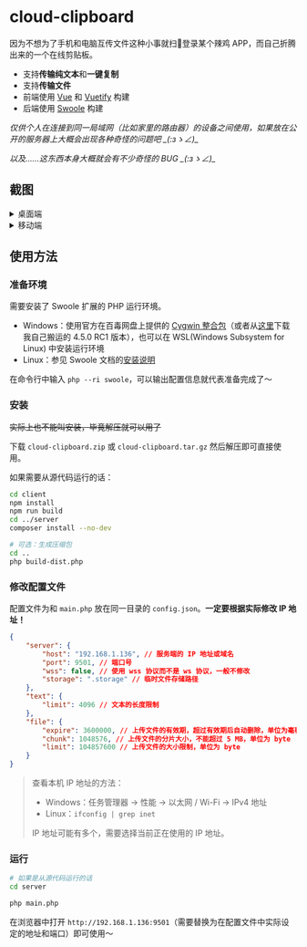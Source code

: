 # cloud-clipboard

因为不想为了手机和电脑互传文件这种小事就扫🐴登录某个辣鸡 APP，而自己折腾出来的一个在线剪贴板。

* 支持**传输纯文本**和**一键复制**
* 支持**传输文件**
* 前端使用 [Vue](https://cn.vuejs.org) 和 [Vuetify](https://vuetifyjs.com/zh-Hans/) 构建
* 后端使用 [Swoole](https://www.swoole.com/) 构建

*仅供个人在连接到同一局域网（比如家里的路由器）的设备之间使用，如果放在公开的服务器上大概会出现各种奇怪的问题吧 \_(:зゝ∠)\_*

*以及……这东西本身大概就会有不少奇怪的 BUG \_(:зゝ∠)\_*

## 截图

<details>
<summary>桌面端</summary>

![](https://ae01.alicdn.com/kf/Hfce3a9b69b3d404c8e3073ab0fffa913v.png)

</details>

<details>
<summary>移动端</summary>

![](https://ae01.alicdn.com/kf/Hbf859dd0e42c4406bf94a6b6f2f4658cf.png)

</details>

## 使用方法

### 准备环境

需要安装了 Swoole 扩展的 PHP 运行环境。

* Windows：使用官方在百毒网盘上提供的 [Cygwin 整合包](https://pan.baidu.com/s/15RodWdoIgwBLmG1I5HXzOg#list/path=%2Fsharelink2059756482-531706993208199%2Fswoole%2Fcygwin)（或者从[这里](https://files.catbox.moe/wz2ktt.zip)下载我自己搬运的 4.5.0 RC1 版本），也可以在 WSL(Windows Subsystem for Linux) 中安装运行环境
* Linux：参见 Swoole 文档的[安装说明](https://wiki.swoole.com/#/environment)

在命令行中输入 `php --ri swoole`，可以输出配置信息就代表准备完成了～

### 安装

~~实际上也不能叫安装，毕竟解压就可以用了~~

下载 `cloud-clipboard.zip` 或 `cloud-clipboard.tar.gz` 然后解压即可直接使用。

如果需要从源代码运行的话：

```bash
cd client
npm install
npm run build
cd ../server
composer install --no-dev

# 可选：生成压缩包
cd ..
php build-dist.php
```


### 修改配置文件

配置文件为和 `main.php` 放在同一目录的 `config.json`。**一定要根据实际修改 IP 地址！**

```json
{
    "server": {
        "host": "192.168.1.136", // 服务端的 IP 地址或域名
        "port": 9501, // 端口号
        "wss": false, // 使用 wss 协议而不是 ws 协议，一般不修改
        "storage": ".storage" // 临时文件存储路径
    },
    "text": {
        "limit": 4096 // 文本的长度限制
    },
    "file": {
        "expire": 3600000, // 上传文件的有效期，超过有效期后自动删除，单位为毫秒
        "chunk": 1048576, // 上传文件的分片大小，不能超过 5 MB，单位为 byte
        "limit": 104857600 // 上传文件的大小限制，单位为 byte
    }
}
```

> 查看本机 IP 地址的方法：
>
> * Windows：任务管理器 -> 性能 -> 以太网 / Wi-Fi -> IPv4 地址
> * Linux：`ifconfig | grep inet`
>
> IP 地址可能有多个，需要选择当前正在使用的 IP 地址。

### 运行

```bash
# 如果是从源代码运行的话
cd server

php main.php
```

在浏览器中打开 `http://192.168.1.136:9501`（需要替换为在配置文件中实际设定的地址和端口）即可使用～